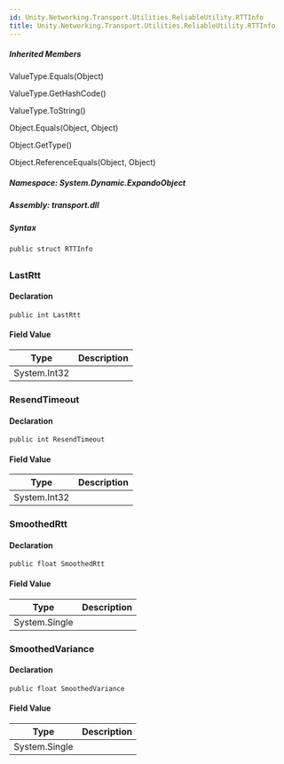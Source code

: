 ```yaml
---  
id: Unity.Networking.Transport.Utilities.ReliableUtility.RTTInfo  
title: Unity.Networking.Transport.Utilities.ReliableUtility.RTTInfo  
---
```


<div class="markdown level0 summary">

</div>

<div class="markdown level0 conceptual">

</div>

<div class="inheritedMembers">

##### Inherited Members

<div>

ValueType.Equals(Object)

</div>

<div>

ValueType.GetHashCode()

</div>

<div>

ValueType.ToString()

</div>

<div>

Object.Equals(Object, Object)

</div>

<div>

Object.GetType()

</div>

<div>

Object.ReferenceEquals(Object, Object)

</div>

</div>

##### **Namespace**: System.Dynamic.ExpandoObject

##### **Assembly**: transport.dll

##### Syntax

``` lang-csharp
public struct RTTInfo
```

## 

### LastRtt

<div class="markdown level1 summary">

</div>

<div class="markdown level1 conceptual">

</div>

#### Declaration

``` lang-csharp
public int LastRtt
```

#### Field Value

| Type         | Description |
|--------------|-------------|
| System.Int32 |             |

### ResendTimeout

<div class="markdown level1 summary">

</div>

<div class="markdown level1 conceptual">

</div>

#### Declaration

``` lang-csharp
public int ResendTimeout
```

#### Field Value

| Type         | Description |
|--------------|-------------|
| System.Int32 |             |

### SmoothedRtt

<div class="markdown level1 summary">

</div>

<div class="markdown level1 conceptual">

</div>

#### Declaration

``` lang-csharp
public float SmoothedRtt
```

#### Field Value

| Type          | Description |
|---------------|-------------|
| System.Single |             |

### SmoothedVariance

<div class="markdown level1 summary">

</div>

<div class="markdown level1 conceptual">

</div>

#### Declaration

``` lang-csharp
public float SmoothedVariance
```

#### Field Value

| Type          | Description |
|---------------|-------------|
| System.Single |             |
